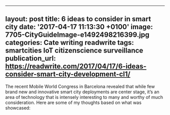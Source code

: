   - --
layout: post
title: 6 ideas to consider in smart city
date: '2017-04-17 11:13:30 +0100'
image: 7705-CityGuideImage-e1492498216399.jpg
categories: Cate writing readwrite
tags: smartcities IoT citizenscience surveillance
publication_url: https://readwrite.com/2017/04/17/6-ideas-consider-smart-city-development-cl1/
---

The recent Mobile World Congress in Barcelona revealed that while few brand new and innovative smart city deployments are center stage, it’s an area of technology that is intensely interesting to many and worthy of much consideration. Here are some of my thoughts based on what was showcased:
